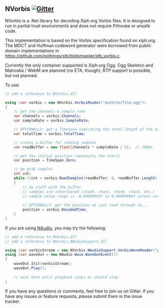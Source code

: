 NVorbis    [![Gitter](https://badges.gitter.im/Join%20Chat.svg)](https://gitter.im/ioctlLR/NVorbis?utm_source=badge&utm_medium=badge&utm_campaign=pr-badge&utm_content=badge)
-------

NVorbis is a .Net library for decoding Xiph.org Vorbis files. It is designed to run in partial trust environments and does not require P/Invoke or unsafe code.

This implementation is based on the Vorbis specification found on xiph.org. The MDCT and Huffman codeword generator were borrowed from public domain implementations in https://github.com/nothings/stb/blob/master/stb_vorbis.c.

Currently the only container supported is Xiph.org Ogg.  Ogg Skeleton and Matroska / WebM are planned (no ETA, though).  RTP support is possible, but not planned.

To use:

```cs
// add a reference to NVorbis.dll

using (var vorbis = new NVorbis.VorbisReader("path/to/file.ogg"))
{
	// get the channels & sample rate
    var channels = vorbis.Channels;
    var sampleRate = vorbis.SampleRate;

    // OPTIONALLY: get a TimeSpan indicating the total length of the Vorbis stream
    var totalTime = vorbis.TotalTime;

	// create a buffer for reading samples
    var readBuffer = new float[channels * sampleRate / 5];	// 200ms

	// get the initial position (obviously the start)
    var position = TimeSpan.Zero;

    // go grab samples
    int cnt;
    while ((cnt = vorbis.ReadSamples(readBuffer, 0, readBuffer.Length)) > 0)
    {
    	// do stuff with the buffer
    	// samples are interleaved (chan0, chan1, chan0, chan1, etc.)
    	// sample value range is -0.99999994f to 0.99999994f unless vorbis.ClipSamples == false
    
    	// OPTIONALLY: get the position we just read through to...
        position = vorbis.DecodedTime;
    }
}
```

If you are using [NAudio](https://naudio.codeplex.com/), you may try the following:

```cs
// add a reference to NVorbis.dll
// add a reference to NVorbis.NAudioSupport.dll

using (var vorbisStream = new NVorbis.NAudioSupport.VorbisWaveReader("path/to/file.ogg"))
using (var waveOut = new NAudio.Wave.WaveOutEvent())
{
    waveOut.Init(vorbisStream);
    waveOut.Play();
   
    // wait here until playback stops or should stop
}
```

If you have any questions or comments, feel free to join us on Gitter.  If you have any issues or feature requests, please submit them in the issue tracker.
